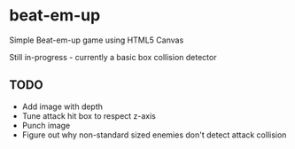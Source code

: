 # beat-em-up

Simple Beat-em-up game using HTML5 Canvas

Still in-progress - currently a basic box collision detector

## TODO

- Add image with depth
- Tune attack hit box to respect z-axis
- Punch image
- Figure out why non-standard sized enemies don't detect attack collision
